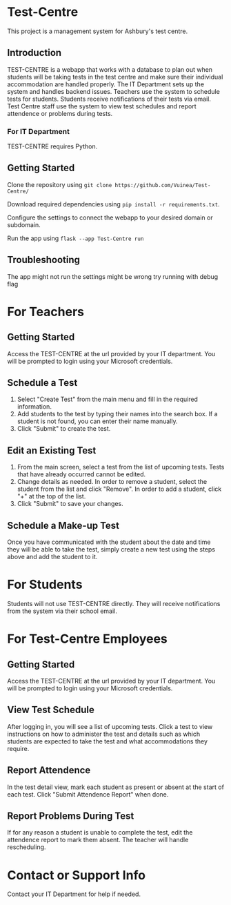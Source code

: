 # Test-Centre

This project is a management system for Ashbury's test centre. 

## Introduction

TEST-CENTRE is a webapp that works with a database to plan out when students will be taking tests in the test centre and make sure their individual accommodation are handled properly. The IT Department sets up the system and handles backend issues. Teachers use the system to schedule tests for students. Students receive notifications of their tests via email. Test Centre staff use the system to view test schedules and report attendence or problems during tests.

### For IT Department

TEST-CENTRE requires Python.

## Getting Started

Clone the repository using `git clone https://github.com/Vuinea/Test-Centre/`

Download required dependencies using `pip install -r requirements.txt`.

Configure the settings to connect the webapp to your desired domain or subdomain.

Run the app using `flask --app Test-Centre run`

## Troubleshooting

The app might not run
the settings might be wrong
try running with debug flag

# For Teachers

## Getting Started

Access the TEST-CENTRE at the url provided by your IT department. You will be prompted to login using your Microsoft credentials.

## Schedule a Test

1. Select "Create Test" from the main menu and fill in the required information.
2. Add students to the test by typing their names into the search box. If a student is not found, you can enter their name manually.
3. Click "Submit" to create the test.

## Edit an Existing Test

1. From the main screen, select a test from the list of upcoming tests. Tests that have already occurred cannot be edited.
2. Change details as needed. In order to remove a student, select the student from the list and click "Remove". In order to add a student, click "+" at the top of the list.
3. Click "Submit" to save your changes.

## Schedule a Make-up Test

Once you have communicated with the student about the date and time they will be able to take the test, simply create a new test using the steps above and add the student to it.

# For Students

Students will not use TEST-CENTRE directly. They will receive notifications from the system via their school email.

# For Test-Centre Employees

## Getting Started

Access the TEST-CENTRE at the url provided by your IT department. You will be prompted to login using your Microsoft credentials.

## View Test Schedule

After logging in, you will see a list of upcoming tests. Click a test to view instructions on how to administer the test and details such as which students are expected to take the test and what accommodations they require.

## Report Attendence

In the test detail view, mark each student as present or absent at the start of each test. Click "Submit Attendence Report" when done.

## Report Problems During Test

If for any reason a student is unable to complete the test, edit the attendence report to mark them absent. The teacher will handle rescheduling.

# Contact or Support Info

Contact your IT Department for help if needed.
